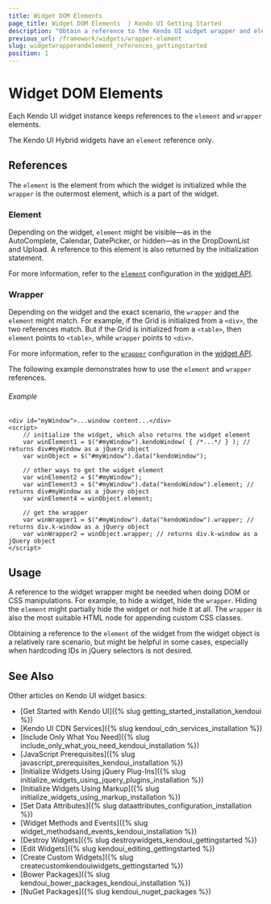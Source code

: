 ```yaml
---
title: Widget DOM Elements
page_title: Widget DOM Elements  | Kendo UI Getting Started
description: "Obtain a reference to the Kendo UI widget wrapper and element."
previous_url: /framework/widgets/wrapper-element
slug: widgetwrapperandelement_references_gettingstarted
position: 1
---
```


# Widget DOM Elements

Each Kendo UI widget instance keeps references to the `element` and `wrapper` elements.

The Kendo UI Hybrid widgets have an `element` reference only.

## References

The `element` is the element from which the widget is initialized while the `wrapper` is the outermost element, which is a part of the widget.

### Element

Depending on the widget, `element` might be visible&mdash;as in the AutoComplete, Calendar, DatePicker, or hidden&mdash;as in the DropDownList and Upload. A reference to this element is also returned by the initialization statement.

For more information, refer to the [`element`](/api/javascript/ui/widget#fields-element) configuration in the [widget API](/api/javascript/ui/widget).

### Wrapper

Depending on the widget and the exact scenario, the `wrapper` and the `element` might match. For example, if the Grid is initialized from a `<div>`, the two references match. But if the Grid is initialized from a `<table>`, then `element` points to `<table>`, while `wrapper` points to `<div>`.

For more information, refer to the [`wrapper`](/api/javascript/ui/widget#fields-wrapper) configuration in the [widget API](/api/javascript/ui/widget).

The following example demonstrates how to use the `element` and `wrapper` references.

###### Example

    <div id="myWindow">...window content...</div>
    <script>
        // initialize the widget, which also returns the widget element
        var winElement1 = $("#myWindow").kendoWindow( { /*...*/ } ); // returns div#myWindow as a jQuery object
        var winObject = $("#myWindow").data("kendoWindow");

        // other ways to get the widget element
        var winElement2 = $("#myWindow");
        var winElement3 = $("#myWindow").data("kendoWindow").element; // returns div#myWindow as a jQuery object
        var winElement4 = winObject.element;

        // get the wrapper
        var winWrapper1 = $("#myWindow").data("kendoWindow").wrapper; // returns div.k-window as a jQuery object
        var winWrapper2 = winObject.wrapper; // returns div.k-window as a jQuery object
    </script>

## Usage

A reference to the widget wrapper might be needed when doing DOM or CSS manipulations. For example, to hide a widget, hide the `wrapper`. Hiding the `element` might partially hide the widget or not hide it at all. The `wrapper` is also the most suitable HTML node for appending custom CSS classes.

Obtaining a reference to the `element` of the widget from the widget object is a relatively rare scenario, but might be helpful in some cases, especially when hardcoding IDs in jQuery selectors is not desired.

## See Also

Other articles on Kendo UI widget basics:

* [Get Started with Kendo UI]({% slug getting_started_installation_kendoui %})
* [Kendo UI CDN Services]({% slug kendoui_cdn_services_installation %})
* [Include Only What You Need]({% slug include_only_what_you_need_kendoui_installation %})
* [JavaScript Prerequisites]({% slug javascript_prerequisites_kendoui_installation %})
* [Initialize Widgets Using jQuery Plug-Ins]({% slug initialize_widgets_using_jquery_plugins_installation %})
* [Initialize Widgets Using Markup]({% slug initialize_widgets_using_markup_installation %})
* [Set Data Attributes]({% slug dataattributes_configuration_installation %})
* [Widget Methods and Events]({% slug widget_methodsand_events_kendoui_installation %})
* [Destroy Widgets]({% slug destroywidgets_kendoui_gettingstarted %})
* [Edit Widgets]({% slug kendoui_editing_gettingstarted %})
* [Create Custom Widgets]({% slug createcustomkendouiwidgets_gettingstarted %})
* [Bower Packages]({% slug kendoui_bower_packages_kendoui_installation %})
* [NuGet Packages]({% slug kendoui_nuget_packages %})
